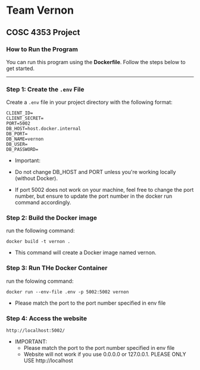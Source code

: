 # Team Vernon

## COSC 4353 Project

### How to Run the Program

You can run this program using the **Dockerfile**. Follow the steps below to get started.

---

### Step 1: Create the `.env` File

Create a `.env` file in your project directory with the following format:

```env
CLIENT_ID=
CLIENT_SECRET=
PORT=5002
DB_HOST=host.docker.internal
DB_PORT=
DB_NAME=vernon
DB_USER=
DB_PASSWORD=
```

- Important:

* Do not change DB_HOST and PORT unless you're working locally (without Docker).

* If port 5002 does not work on your machine, feel free to change the port number, but ensure to update the port number in the docker run command accordingly.

### Step 2: Build the Docker image

run the following command:

```
docker build -t vernon .
```

- This command will create a Docker image named vernon.

### Step 3: Run THe Docker Container

run the folowing command:

```
docker run --env-file .env -p 5002:5002 vernon
```

- Please match the port to the port number specified in env file

### Step 4: Access the website

```
http://localhost:5002/
```

- IMPORTANT:
  - Please match the port to the port number specified in env file
  - Website will not work if you use 0.0.0.0 or 127.0.0.1. PLEASE ONLY USE http://localhost
